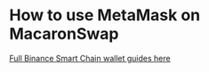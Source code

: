 # How to use MetaMask on MacaronSwap

[Full Binance Smart Chain wallet guides here](https://docs.binance.org/smart-chain/wallet/metamask.html)
